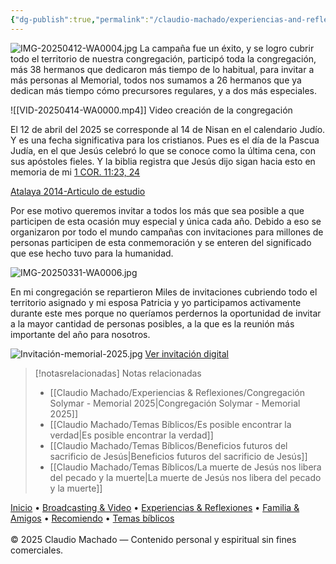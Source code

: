 ```yaml
---
{"dg-publish":true,"permalink":"/claudio-machado/experiencias-and-reflexiones/repartiendo-invitaciones-2025/"}
---
```


![IMG-20250412-WA0004.jpg](/img/user/Personal/Im%C3%A1genes/IMG-20250412-WA0004.jpg)
La campaña fue un éxito, y se logro cubrir todo el territorio de nuestra congregación, participó toda la congregación, más 38 hermanos que dedicaron más tiempo de lo habitual, para invitar a más personas al Memorial, todos nos sumamos a 26 hermanos que ya  dedican más tiempo cómo precursores regulares, y a dos más especiales.

![[VID-20250414-WA0000.mp4]]
<span class=pie-foto> Video creación de la congregación</span>

El 12 de abril del 2025 se corresponde al 14 de Nisan en el calendario Judío. Y es una fecha significativa para los cristianos. Pues es el día de la Pascua Judía, en el que Jesús celebró lo que se conoce como la última cena, con sus apóstoles fieles. Y la biblia registra que Jesús dijo sigan hacia esto en memoria de mi [1 COR. 11:23, 24](https://wol.jw.org/es/wol/bc/r4/lp-s/2013926/0/0)

[Atalaya 2014-Articulo de estudio](https://wol.jw.org/es/wol/d/r4/lp-s/2013926?q=sigan+haciendo+esto&p=par)

Por ese motivo queremos invitar a todos los más que sea posible a que participen de esta ocasión muy especial y única cada año. Debido a eso se organizaron por todo el mundo campañas con invitaciones para millones de personas participen de esta conmemoración y se enteren del significado que ese hecho tuvo para la humanidad.

![IMG-20250331-WA0006.jpg](/img/user/Personal/Im%C3%A1genes/IMG-20250331-WA0006.jpg)

En mi congregación se repartieron Miles de invitaciones cubriendo todo el territorio asignado y mi esposa Patricia y yo participamos activamente durante este mes porque no queríamos perdernos la oportunidad de invitar a la mayor cantidad  de personas posibles, a la que es la reunión más importante del año para nosotros.

![Invitación-memorial-2025.jpg](/img/user/Claudio%20Machado/img/destacadas/Invitaci%C3%B3n-memorial-2025.jpg)
[Ver invitación digital](https://www.jw.org/es/testigos-de-jehov%C3%A1/conmemoracion/)


> [!notasrelacionadas] Notas relacionadas
> - [[Claudio Machado/Experiencias & Reflexiones/Congregación Solymar - Memorial 2025\|Congregación Solymar - Memorial 2025]]
> - [[Claudio Machado/Temas Bíblicos/Es posible encontrar la verdad\|Es posible encontrar la verdad]]
> - [[Claudio Machado/Temas Bíblicos/Beneficios futuros del sacrificio de Jesús\|Beneficios futuros del sacrificio de Jesús]]
> - [[Claudio Machado/Temas Bíblicos/La muerte de Jesús nos libera del pecado y la muerte\|La muerte de Jesús nos libera del pecado y la muerte]]

<div class="pie-simple">
  <a href="https://mis-apuntes-psi.vercel.app/">Inicio</a> •
  <a href="https://mis-apuntes-psi.vercel.app/claudio-machado/brodcasting-and-videos/principial-brodcasting-and-video/">Broadcasting & Video</a> •
  <a href="https://mis-apuntes-psi.vercel.app/claudio-machado/experiencias-and-reflexiones/experiencias-and-reflexiones/">Experiencias & Reflexiones</a> •
  <a href="https://mis-apuntes-psi.vercel.app/claudio-machado/familia-and-amigos/familia-and-amigos/">Familia & Amigos</a> •
  <a href="https://mis-apuntes-psi.vercel.app/claudio-machado/recomendaciones/recomiendo/">Recomiendo</a> •
  <a href="https://mis-apuntes-psi.vercel.app/claudio-machado/temas-biblicos/temas-biblicos/">Temas bíblicos</a>
  <br><br>
  <span class="legal">© 2025 Claudio Machado — Contenido personal y espiritual sin fines comerciales.</span>
</div>